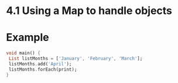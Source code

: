 # 4.1 Using a Map to handle objects

# Example

```dart
void main() {
 List listMonths = ['January', 'February', 'March'];
 listMonths.add('April');
 listMonths.forEach(print);
}
```



